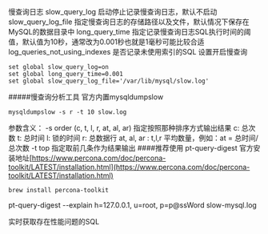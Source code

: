 慢查询日志
slow_query_log 启动停止记录慢查询日志，默认不启动
slow_query_log_file 指定慢查询日志的存储路径以及文件，默认情况下保存在MySQL的数据目录中
long_query_time 指定记录慢查询日志SQL执行时间的阈值，默认值为10秒，通常改为0.001秒也就是1毫秒可能比较合适
log_queries_not_using_indexes 是否记录未使用索引的SQL
设置开启慢查询
```
set global slow_query_log=on
set global long_query_time=0.001
set global slow_query_log_file='/var/lib/mysql/slow.log'
```
#####慢查询分析工具
官方内置mysqldumpslow
```
mysqldumpslow -s r -t 10 slow.log
```
参数含义： -s order (c, t, l, r, at, al, ar) 指定按照那种排序方式输出结果 c: 总次数 t: 总时间 l: 锁的时间 r: 总数据行 at, al, ar : t,l,r 平均数量，例如：at = 总时间/总次数
-t top 指定取前几条作为结果输出
####推荐使用 pt-query-digest
官方安装地址[https://www.percona.com/doc/percona-toolkit/LATEST/installation.html](https://www.percona.com/doc/percona-toolkit/LATEST/installation.html)


```
brew install percona-toolkit
```
pt-query-digest --explain h=127.0.0.1, u=root, p=p@ssWord slow-mysql.log


实时获取存在性能问题的SQL
